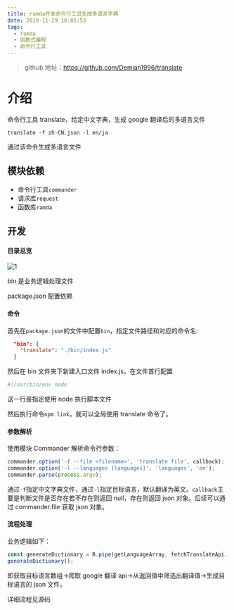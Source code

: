 ```yaml
---
title: ramda开发命令行工具生成多语言字典
date: 2019-11-29 16:05:53
tags:
  - ramda
  - 函数式编程
  - 命令行工具
---
```


> github 地址：https://github.com/Demian1996/translate

# 介绍

命令行工具 translate，给定中文字典，生成 google 翻译后的多语言文件

```shell
translate -f zh-CN.json -l en/ja
```

通过该命令生成多语言文件
<!-- more -->
## 模块依赖

- 命令行工具`commander`
- 请求库`request`
- 函数库`ramda`

## 开发

#### 目录总览

![1](1.png)

bin 是业务逻辑处理文件

package.json 配置依赖

#### 命令

首先在`package.json`的文件中配置`bin`，指定文件路径和对应的命令名:

```json
  "bin": {
    "translate": "./bin/index.js"
  }
```

然后在 bin 文件夹下新建入口文件 index.js，在文件首行配置

```js
#!/usr/bin/env node
```

这一行是指定使用 node 执行脚本文件

然后执行命令`npm link`，就可以全局使用 translate 命令了。

#### 参数解析

使用模块 Commander 解析命令行参数：

```js
commander.option('-f --file <filename>', 'translate file', callback);
commander.option('-l --languages [languages]', 'languages', 'en');
commander.parse(process.argv);
```

通过`-f`指定中文字典文件，通过`-l`指定目标语言，默认翻译为英文。`callback`主要是判断文件是否存在若不存在则返回 null，存在则返回 json 对象。后续可以通过 commander.file 获取 json 对象。

#### 流程处理

业务逻辑如下：

```js
const generateDictionary = R.pipe(getLanguageArray, fetchTranslateApi, mapTranslation, generateFile);
generateDictionary();
```

即获取目标语言数组->爬取 google 翻译 api->从返回值中筛选出翻译值->生成目标语言的 json 文件。

详细流程见源码
